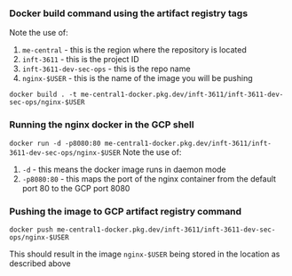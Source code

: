 ### Docker build command using the artifact registry tags

Note the use of:
1. ``me-central`` - this is the region where the repository is located
1. ``inft-3611`` - this is the project ID
1. ``inft-3611-dev-sec-ops`` - this is the repo name
1. ``nginx-$USER`` - this is the name of the image you will be pushing

```docker build . -t me-central1-docker.pkg.dev/inft-3611/inft-3611-dev-sec-ops/nginx-$USER```

### Running the nginx docker in the GCP shell
 ```docker run -d -p8080:80 me-central1-docker.pkg.dev/inft-3611/inft-3611-dev-sec-ops/nginx-$USER```
Note the use of:
1. ``-d`` - this means the docker image runs in daemon mode
2. ``-p8080:80`` - this maps the port of the nginx container from the default port 80 to the GCP port 8080

### Pushing the image to GCP artifact registry command

```docker push me-central1-docker.pkg.dev/inft-3611/inft-3611-dev-sec-ops/nginx-$USER```

This should result in the image ``nginx-$USER`` being stored in the location as described above

